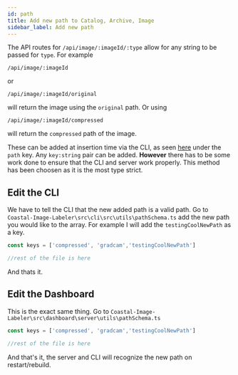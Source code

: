 ```yaml
---
id: path
title: Add new path to Catalog, Archive, Image
sidebar_label: Add new path
---
```


The API routes for `/api/image/:imageId/:type` allow for any string to be passed for `type`. For example 
```
/api/image/:imageId
``` 
or 
```
/api/image/:imageId/original
``` 
will return the image using the `original` path. Or using 
```
/api/image/:imageId/compressed
``` 
will return the `compressed` path of the image.

These can be added at insertion time via the CLI, as seen [here](../cli/overview#add) under the `path` key. Any `key:string` pair can be added. **However** there has to be some work done to ensure that the CLI and server work properly. This method has been choosen as it is the most type strict.

## Edit the CLI

We have to tell the CLI that the new added path is a valid path. Go to `Coastal-Image-Labeler\src\cli\src\utils\pathSchema.ts` add the new path you would like to the
array. For example I will add the `testingCoolNewPath` as a key.


```js title="pathSchema.ts"
const keys = ['compressed', 'gradcam','testingCoolNewPath']

//rest of the file is here
```
And thats it.

## Edit the Dashboard

This is the exact same thing. Go to `Coastal-Image-Labeler\src\dashboard\server\utils\pathSchema.ts`

```js title="pathSchema.ts"
const keys = ['compressed', 'gradcam','testingCoolNewPath']

//rest of the file is here
```

And that's it, the server and CLI will recognize the new path on restart/rebuild.
